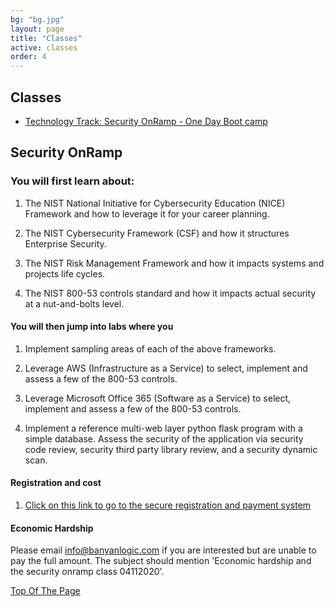 ```yaml
---
bg: "bg.jpg"
layout: page
title: "Classes"
active: classes
order: 4
---
```

## Classes
- [Technology Track: Security OnRamp - One Day Boot camp](#security-onramp)

## Security OnRamp
### You will first learn about:
1. The NIST National Initiative for Cybersecurity Education (NICE) Framework and how to leverage it for your career planning.

2. The NIST Cybersecurity Framework (CSF) and how it structures Enterprise Security.

3. The NIST Risk Management Framework and how it impacts systems and projects life cycles.

4. The NIST 800-53 controls standard and how it impacts actual security at a nut-and-bolts level.

#### You will then jump into labs where you
1. Implement sampling areas of each of the above frameworks.

2. Leverage AWS (Infrastructure as a Service) to select, implement and assess a few of the 800-53 controls.

3. Leverage Microsoft Office 365 (Software as a Service) to select, implement and assess a few of the 800-53 controls.

4. Implement a reference multi-web layer python flask program with a simple database. Assess the security of the application via security code review, security third party library review, and a security dynamic scan.

#### Registration and cost
1. <a href="https://banyanlogic.ecwid.com/">Click on this link to go to the secure registration and payment system</a>

#### Economic Hardship
Please email info@banyanlogic.com if you are interested but are unable to pay the full amount. The subject should mention 'Economic hardship and the security onramp class 04112020'.

[Top Of The Page](#classes)
